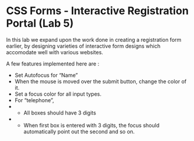 # CSS Forms - Interactive Registration Portal (Lab 5)

In this lab we expand upon the work done in creating a registration form earlier, by designing varieties of interactive form designs which accomodate well with various websites.

A few features implemented here are :

* Set Autofocus for “Name”
* When the mouse is moved over the submit button, change the color of it.
* Set a focus color for all input types.
* For “telephone”,
* * All boxes should have 3 digits
* * When first box is entered with 3 digits, the focus should automatically point out the second and so on.
